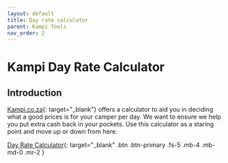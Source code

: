 ```yaml
---
layout: default
title: Day rate calculator
parent: Kampi Tools
nav_order: 2
---
```


# Kampi Day Rate Calculator

## Introduction
[Kampi.co.za](https://kampi.co.za){: target="_blank"} offers a calculator to aid you in deciding what a good prices is for your camper per day. We want to ensure we help you put extra cash back in your pockets. Use this calculator as a staring point and move up or down from here.

[Day Rate Calculator](https://tools.kampi.co.za/dayrate){: target="_blank" .btn .btn-primary .fs-5 .mb-4 .mb-md-0 .mr-2 }